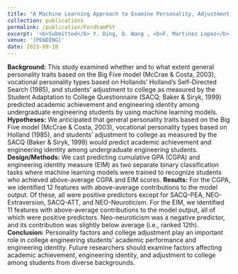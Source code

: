 ```yaml
---
title: "A Machine Learning Approach to Examine Personality, Adjustment, and Engineering Identity Among College Engineering Students"
collection: publications
permalink: /publication/FordhamPSY
excerpt: '<b>Submitted</b> Y. Ding, Q. Wang , <b>F. Martinez Lopez</b>, Y. Wu, Y. Zhao,  "A Machine Learning Approach to Examine Personality, Adjustment, and Engineering Identity Among College Engineering Students"'
venue: '[PENDING]'
date: 2023-09-18
---
```

<b>Background:</b> This study examined whether and to what extent general personality traits based on the Big Five model (McCrae & Costa, 2003), vocational personality types based on Hollands’ Holland’s Self-Directed Search (1985), and students’ adjustment to college as measured by the Student Adaptation to College Questionnaire (SACQ; Baker & Siryk, 1999) predicted academic achievement and engineering identity among undergraduate engineering students by using machine learning models. 
<b>Hypotheses:</b> We anticipated that general personality traits based on the Big Five model (McCrae & Costa, 2003), vocational personality types based on Holland (1985), and students’ adjustment to college as measured by the SACQ (Baker & Siryk, 1999) would predict academic achievement and engineering identity among undergraduate engineering students.
<b>Design/Methods:</b> We cast predicting cumulative GPA (CGPA) and engineering identity measure (EIM) as two separate binary classification tasks where machine learning models were trained to recognize students who achieved above-average CGPA and EIM scores.
<b>Results:</b> For the CGPA, we identified 12 features with above-average contributions to the model output. Of these, all were positive predictors except for SACQ-PEA, NEO-Extraversion, SACQ-ATT, and NEO-Neuroticism. For the EIM, we identified 11 features with above-average contributions to the model output, all of which were positive predictors. Neo-neuroticism was a negative predictor, and its contribution was slightly below average (i.e., ranked 12th). 
<b>Conclusion:</b> Personality factors and college adjustment play an important role in college engineering students’ academic performance and engineering identity. Future researchers should examine factors affecting academic achievement, engineering identity, and adjustment to college among students from diverse backgrounds.
